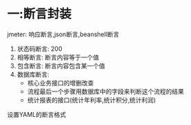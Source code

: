 # 一:断言封装
jmeter: 响应断言,json断言,beanshell断言
1. 状态码断言: 200
2. 相等断言: 断言内容等于一个值
3. 包含断言: 断言内容包含某一个值
4. 数据库断言:
    - 核心业务接口的增删改查
    - 流程最后一个步骤用数据库中的字段来判断这个流程的结果
    - 统计报表的接口(统计年利率,统计积分,统计利润)

设置YAML的断言格式
